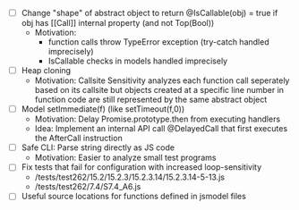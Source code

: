 - [ ] Change "shape" of abstract object to return @IsCallable(obj) = true if obj has [[Call]] internal property (and not Top(Bool))
    - Motivation:
        - function calls throw TypeError exception (try-catch handled imprecisely)
        - IsCallable checks in models handled imprecisely
- [ ] Heap cloning
    - Motivation: Callsite Sensitivity analyzes each function call seperately based on its callsite but objects created at a specific line number in function code are still represented by the same abstract object
- [ ] Model setImmediate(f) (like setTimeout(f,0))
    - Motivation: Delay Promise.prototype.then from executing handlers
    - Idea: Implement an internal API call @DelayedCall that first executes the AfterCall instruction
- [ ] Safe CLI: Parse string directly as JS code
    - Motivation: Easier to analyze small test programs
- [ ] Fix tests that fail for configuration with increased loop-sensitivity
    - /tests/test262/15.2/15.2.3/15.2.3.14/15.2.3.14-5-13.js
    - /tests/test262/7.4/S7.4_A6.js
- [ ] Useful source locations for functions defined in jsmodel files
